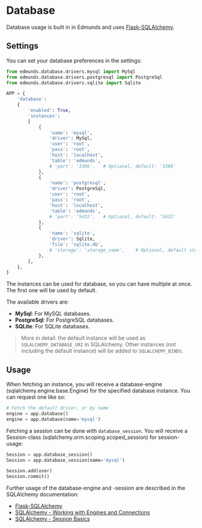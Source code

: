 
# Database

Database usage is built in in Edmunds and uses
[Flask-SQLAlchemy](http://flask-sqlalchemy.pocoo.org/).

## Settings

You can set your database preferences in the settings:
```python
from edmunds.database.drivers.mysql import MySql
from edmunds.database.drivers.postgresql import PostgreSql
from edmunds.database.drivers.sqlite import Sqlite

APP = {
    'database':
    {
        'enabled': True,
        'instances':
        [
            {
                'name': 'mysql',
                'driver': MySql,
                'user': 'root',
                'pass': 'root',
                'host': 'localhost',
                'table': 'edmunds',
                # 'port': '3306', 	# Optional, default: '3306'
            },
            {
                'name': 'postgresql',
                'driver': PostgreSql,
                'user': 'root',
                'pass': 'root',
                'host': 'localhost',
                'table': 'edmunds',
                # 'port': '5432', 	# Optional, default: '5432'
            },
            {
                'name': 'sqlite',
                'driver': Sqlite,
                'file': 'sqlite.db',
                # 'storage': 'storage_name', 	# Optional, default storage used as default
            },
        ],
    },
}
```
The instances can be used for database, so you can have multiple at once.
The first one will be used by default.

The available drivers are:
- **MySql**: For MySQL databases.
- **PostgreSql**: For PostgreSQL databases.
- **SQLite**: For SQLite databases.

> More in detail: the default instance will be used as `SQLALCHEMY_DATABASE_URI`
> in SQLAlchemy. Other instances (not including the default instance) will
> be added to `SQLALCHEMY_BINDS`.


## Usage

When fetching an instance, you will receive a database-engine
(sqlalchemy.engine.base.Engine) for the specified database instance.
You can request one like so:
```python
# Fetch the default driver, or by name
engine = app.database()
engine = app.database(name='mysql')
```

Fetching a session can be done with `database_session`. You will receive a
Session-class (sqlalchemy.orm.scoping.scoped_session) for session-usage:
```python
Session = app.database_session()
Session = app.database_session(name='mysql')

Session.add(user)
Session.commit()
```

Further usage of the database-engine and -session are described in the
SQLAlchemy documentation:
* [Flask-SQLAlchemy](http://flask-sqlalchemy.pocoo.org/)
* [SQLAlchemy - Working with Engines and Connections](http://docs.sqlalchemy.org/en/latest/core/connections.html)
* [SQLAlchemy - Session Basics](http://docs.sqlalchemy.org/en/latest/orm/session_basics.html)
